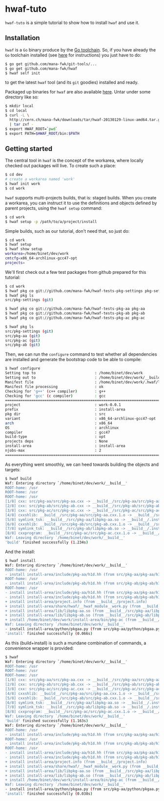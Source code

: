 hwaf-tuto
=========

``hwaf-tuto`` is a simple tutorial to show how to install ``hwaf`` and
use it.

## Installation

``hwaf`` is a ``Go`` binary produce by the [Go toolchain](http://golang.org).
So, if you have already the ``Go`` toolchain installed (see
[here](http://golang.org/install.html) for instructions) you just have to
do:

```sh
$ go get github.com/mana-fwk/git-tools/...
$ go get github.com/mana-fwk/hwaf
$ hwaf self init
```

to get the latest ``hwaf`` tool (and its ``git`` goodies) installed
and ready.


Packaged up binaries for ``hwaf`` are also available [here](http://cern.ch/mana-fwk/downloads/tar).
Untar under some directory like so:

```sh
$ mkdir local
$ cd local
$ curl -L \
  http://cern.ch/mana-fwk/downloads/tar/hwaf-20130129-linux-amd64.tar.gz \
  | tar zxf -
$ export HWAF_ROOT=`pwd`
$ export PATH=$HWAF_ROOT/bin:$PATH
```

## Getting started

The central tool in ``hwaf`` is the concept of the workarea, where
locally checked out packages will live.
To create such a place:

```sh
$ cd dev
# create a workarea named 'work'
$ hwaf init work
$ cd work
```

``hwaf`` supports multi-projects builds, that is: staged builds.
When you create a workarea, you can instruct it to use the definitions
and objects defined by parent projects, using the ``hwaf setup``
command:

```sh
$ cd work
$ hwaf setup -p /path/to/a/project/install
```

Simple builds, such as our tutorial, don't need that, so just do:

```sh
$ cd work
$ hwaf setup
$ hwaf show setup
workarea=/home/binet/dev/work
cmtcfg=x86_64-archlinux-gcc47-opt
projects=
```

We'll first check out a few test packages from github prepared for
this tutorial:

```sh
$ cd work
$ hwaf pkg co git://github.com/mana-fwk/hwaf-tests-pkg-settings pkg-settings
$ hwaf pkg ls
src/pkg-settings (git)

$ hwaf pkg co git://github.com/mana-fwk/hwaf-tests-pkg-aa pkg-aa
$ hwaf pkg co git://github.com/mana-fwk/hwaf-tests-pkg-ab pkg-ab
$ hwaf pkg co git://github.com/mana-fwk/hwaf-tests-pkg-ac pkg-ac

$ hwaf pkg ls
src/pkg-settings (git)                             
src/pkg-aa (git)
src/pkg-ac (git)
src/pkg-ab (git)
```

Then, we can run the ``configure`` command to test whether all
dependencies are installed and generate the bootstrap code to be able
to compile:

```sh
$ hwaf configure
Setting top to                           : /home/binet/dev/work 
Setting out to                           : /home/binet/dev/work/__build__ 
Manifest file                            : /home/binet/dev/work/.hwaf/local.conf 
Manifest file processing                 : ok 
Checking for 'g++' (c++ compiler)        : g++ 
Checking for 'gcc' (c compiler)          : gcc 
================================================================================
project                                  : work-0.0.1 
prefix                                   : install-area 
pkg dir                                  : src 
variant                                  : x86_64-archlinux-gcc47-opt 
arch                                     : x86_64 
OS                                       : archlinux 
compiler                                 : gcc47 
build-type                               : opt 
projects deps                            : None 
install-area                             : install-area 
njobs-max                                : 2 
================================================================================

```

As everything went smoothly, we can heed towards building the objects
and targets:

```sh
$ hwaf build
Waf: Entering directory `/home/binet/dev/work/__build__'
ROOT-home: /usr
ROOT-home: /usr
ROOT-home: /usr
[1/8] cxx: src/pkg-aa/src/pkg-aa.cxx -> __build__/src/pkg-aa/src/pkg-aa.cxx.1.o
[2/8] cxx: src/pkg-ab/src/pkg-ab.cxx -> __build__/src/pkg-ab/src/pkg-ab.cxx.1.o
[3/8] cxx: src/pkg-ac/src/pkg-ac.cxx -> __build__/src/pkg-ac/src/pkg-ac.cxx.1.o
[4/8] cxxshlib: __build__/src/pkg-aa/src/pkg-aa.cxx.1.o -> __build__/src/pkg-aa/libpkg-aa.so
[5/8] symlink_tsk: __build__/src/pkg-aa/libpkg-aa.so -> __build__/.install_area/lib/libpkg-aa.so
[6/8] cxxshlib: __build__/src/pkg-ab/src/pkg-ab.cxx.1.o -> __build__/src/pkg-ab/libpkg-ab.so
[7/8] symlink_tsk: __build__/src/pkg-ab/libpkg-ab.so -> __build__/.install_area/lib/libpkg-ab.so
[8/8] cxxprogram: __build__/src/pkg-ac/src/pkg-ac.cxx.1.o -> __build__/src/pkg-ac/pkg-ac
Waf: Leaving directory `/home/binet/dev/work/__build__'
'build' finished successfully (1.234s)
```

And the install:
```sh
$ hwaf install
Waf: Entering directory `/home/binet/dev/work/__build__'
ROOT-home: /usr
- install install-area/include/pkg-aa/h1d.hh (from src/pkg-aa/pkg-aa/h1d.hh)
ROOT-home: /usr
- install install-area/include/pkg-ab/h1d.hh (from src/pkg-ab/pkg-ab/h1d.hh)
ROOT-home: /usr
- install install-area/include/pkg-aa/h1d.hh (from src/pkg-aa/pkg-aa/h1d.hh)
- install install-area/include/pkg-ab/h1d.hh (from src/pkg-ab/pkg-ab/h1d.hh)
+ install install-area/project.info (from __build__/project.info)
+ install install-area/share/hwaf/__hwaf_module__work.py (from __build__/__hwaf_module__work.py)
+ install install-area/lib/libpkg-aa.so (from __build__/src/pkg-aa/libpkg-aa.so)
+ install install-area/lib/libpkg-ab.so (from __build__/src/pkg-ab/libpkg-ab.so)
+ install /home/binet/dev/work/install-area/bin/pkg-ac (from __build__/src/pkg-ac/pkg-ac)
Waf: Leaving directory `/home/binet/dev/work/__build__'
- install install-area/python/pkgaa.py (from src/pkg-aa/python/pkgaa.py)
'install' finished successfully (0.066s)
```

As this (build+install) is such a mundane combination of commands, a
convenience wrapper is provided:

```sh
$ hwaf
Waf: Entering directory `/home/binet/dev/work/__build__'
ROOT-home: /usr
ROOT-home: /usr
ROOT-home: /usr
[1/8] cxx: src/pkg-aa/src/pkg-aa.cxx -> __build__/src/pkg-aa/src/pkg-aa.cxx.1.o
[2/8] cxx: src/pkg-ab/src/pkg-ab.cxx -> __build__/src/pkg-ab/src/pkg-ab.cxx.1.o
[3/8] cxx: src/pkg-ac/src/pkg-ac.cxx -> __build__/src/pkg-ac/src/pkg-ac.cxx.1.o
[4/8] cxxshlib: __build__/src/pkg-aa/src/pkg-aa.cxx.1.o -> __build__/src/pkg-aa/libpkg-aa.so
[5/8] cxxshlib: __build__/src/pkg-ab/src/pkg-ab.cxx.1.o -> __build__/src/pkg-ab/libpkg-ab.so
[6/8] symlink_tsk: __build__/src/pkg-aa/libpkg-aa.so -> __build__/.install_area/lib/libpkg-aa.so
[7/8] symlink_tsk: __build__/src/pkg-ab/libpkg-ab.so -> __build__/.install_area/lib/libpkg-ab.so
[8/8] cxxprogram: __build__/src/pkg-ac/src/pkg-ac.cxx.1.o -> __build__/src/pkg-ac/pkg-ac
Waf: Leaving directory `/home/binet/dev/work/__build__'
'build' finished successfully (1.163s)
Waf: Entering directory `/home/binet/dev/work/__build__'
ROOT-home: /usr
- install install-area/include/pkg-aa/h1d.hh (from src/pkg-aa/pkg-aa/h1d.hh)
ROOT-home: /usr
- install install-area/include/pkg-ab/h1d.hh (from src/pkg-ab/pkg-ab/h1d.hh)
ROOT-home: /usr
- install install-area/include/pkg-aa/h1d.hh (from src/pkg-aa/pkg-aa/h1d.hh)
- install install-area/include/pkg-ab/h1d.hh (from src/pkg-ab/pkg-ab/h1d.hh)
+ install install-area/project.info (from __build__/project.info)
+ install install-area/share/hwaf/__hwaf_module__work.py (from __build__/__hwaf_module__work.py)
+ install install-area/lib/libpkg-aa.so (from __build__/src/pkg-aa/libpkg-aa.so)
+ install install-area/lib/libpkg-ab.so (from __build__/src/pkg-ab/libpkg-ab.so)
+ install /home/binet/dev/work/install-area/bin/pkg-ac (from __build__/src/pkg-ac/pkg-ac)
Waf: Leaving directory `/home/binet/dev/work/__build__'
- install install-area/python/pkgaa.py (from src/pkg-aa/python/pkgaa.py)
'install' finished successfully (0.038s)

```
